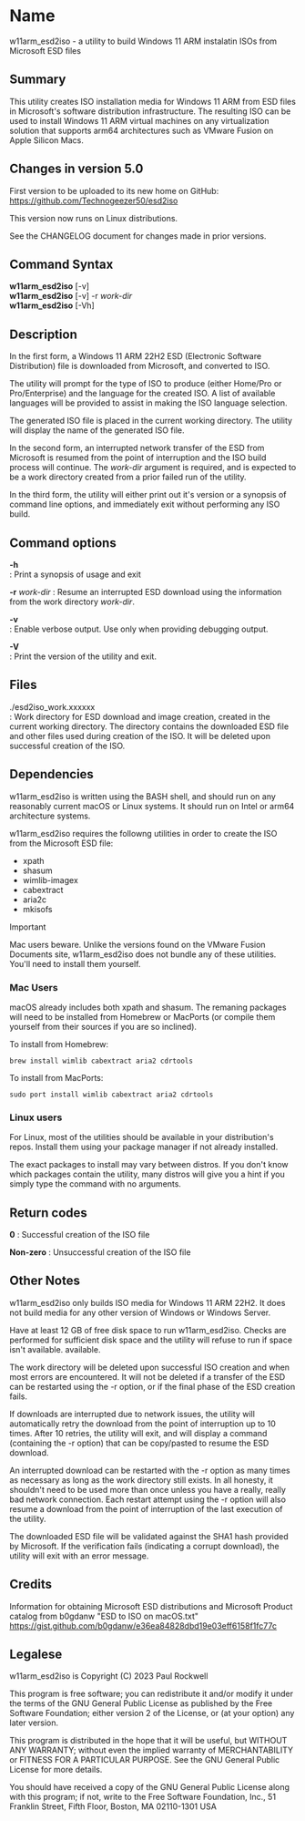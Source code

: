 # Name
w11arm_esd2iso - a utility to build Windows 11 ARM instalatin ISOs from Microsoft ESD files

## Summary

This utility creates ISO installation media for Windows 11 ARM from 
ESD files in Microsoft's software distribution infrastructure.
The resulting ISO can be used to install Windows 11 ARM virtual machines on any
virtualization solution that supports arm64 architectures such as VMware Fusion on
Apple Silicon Macs. 

## Changes in version 5.0

First version to be uploaded to its new home on GitHub:
		https://github.com/Technogeezer50/esd2iso
	
This version now runs on Linux distributions.
		
See the CHANGELOG document for changes made in prior versions.

## Command Syntax
**w11arm_esd2iso** [-v]\
**w11arm_esd2iso** [-v] -r *work-dir*\
**w11arm_esd2iso** [-Vh]

## Description
In the first form, a Windows 11 ARM 22H2 ESD (Electronic 
Software Distribution) file is downloaded from Microsoft,
and converted to ISO.
	
The utility will prompt for the type of ISO to produce 
(either Home/Pro or Pro/Enterprise) and the language for the created ISO. A list of
available languages will be provided to assist in making the ISO language selection. 

The generated ISO file is placed in the current working directory. The utility
will display the name of the generated ISO file.

In the second form, an interrupted network transfer of the ESD
from Microsoft is resumed from the point of interruption and the ISO build process
will continue. The *work-dir* argument is required, 
and is expected to be a work directory created from a prior failed run of the utility.

In the third form, the utility will either print out it's version or a synopsis of 
command line options, and immediately exit without performing any ISO build.
	
## Command options

**-h**		
: Print a synopsis of usage and exit

**-r** *work-dir*
: Resume an interrupted ESD download using the information from the work directory
*work-dir*. 
	
**-v**	
: Enable verbose output. Use only when providing debugging output.

**-V**	
: Print the version of the utility and exit.


## Files
./esd2iso_work.xxxxxx	
: Work directory for ESD download and image creation, created in the current 
working directory. The directory contains the downloaded ESD file and other files used during creation of the ISO. It will be deleted upon successful creation of the ISO.


## Dependencies
w11arm_esd2iso is written using the BASH shell, and should run on any reasonably current macOS or Linux systems. It should 
run on Intel or arm64 architecture systems.

w11arm_esd2iso requires the followng utilities in order to create the ISO from the Microsoft ESD file:
* xpath
* shasum
* wimlib-imagex
* cabextract
* aria2c
* mkisofs

> [!IMPORTANT]
> Mac users beware. Unlike the versions found on the VMware Fusion Documents site, w11arm_esd2iso does not bundle any of these utilities. You'll need to install them yourself.

### Mac Users
macOS already includes both xpath and shasum. The remaning packages will need to be installed from Homebrew or MacPorts (or compile them yourself from their sources if you are 
so inclined).

To install from Homebrew:
```
brew install wimlib cabextract aria2 cdrtools
```
To install from MacPorts:
```
sudo port install wimlib cabextract aria2 cdrtools
```
### Linux users

For Linux, most of the utilities should be available in your distribution's repos.
Install them using your package manager if not already installed. 

The exact packages to install may vary between distros. If you don't know which packages contain the utility, many
distros will give you a hint if you simply type the command with no arguments. 

## Return codes
**0**	: Successful creation of the ISO file

**Non-zero** 	: Unsuccessful creation of the ISO file
	
## Other Notes

w11arm_esd2iso only builds ISO media for Windows 11 ARM 22H2. It does not build media 
for any other version of Windows or Windows Server.

Have at least 12 GB of free disk space to run w11arm_esd2iso. Checks are performed for
sufficient disk space and the utility will refuse to run if space isn't available.
available. 

The work directory will be deleted upon successful ISO creation and when most 
errors are encountered. It will not be deleted if a transfer of the ESD can be
restarted using the -r option, or if the final phase of the ESD creation
fails.  

If downloads are interrupted due to network issues, the 
utility will automatically retry the download from the point of interruption up to 10 times. After 10 retries,
the utility will exit, and will display a command (containing the -r option) that can be 
copy/pasted to resume the ESD download. 

An interrupted download can be restarted with the  -r option as many times as necessary 
as long as the work directory still exists. In all honesty, it shouldn't need to be used more than 
once unless you have a really, really bad network connection. Each restart attempt
using the -r option will also resume a download from the point of interruption of the
last execution of the utility. 

The downloaded ESD file will be validated against the SHA1 hash 
provided by Microsoft. If the verification fails (indicating a corrupt
download), the utility will exit with an error message.

## Credits
Information for obtaining Microsoft ESD distributions and
Microsoft Product catalog from b0gdanw "ESD to ISO on macOS.txt" 
https://gist.github.com/b0gdanw/e36ea84828dbd19e03eff6158f1fc77c

## Legalese

w11arm_esd2iso is Copyright (C) 2023 Paul Rockwell

This program is free software; you can redistribute it and/or modify
it under the terms of the GNU General Public License as published by
the Free Software Foundation; either version 2 of the License, or
(at your option) any later version.

This program is distributed in the hope that it will be useful,
but WITHOUT ANY WARRANTY; without even the implied warranty of
MERCHANTABILITY or FITNESS FOR A PARTICULAR PURPOSE.  See the
GNU General Public License for more details.

You should have received a copy of the GNU General Public License
along with this program; if not, write to the Free Software
Foundation, Inc., 51 Franklin Street, Fifth Floor, Boston, MA 02110-1301 USA

